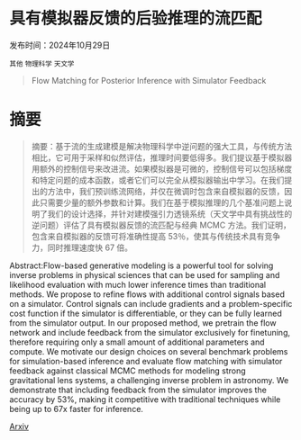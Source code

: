 # 具有模拟器反馈的后验推理的流匹配

发布时间：2024年10月29日

`其他` `物理科学` `天文学`

> Flow Matching for Posterior Inference with Simulator Feedback

# 摘要

> 摘要：基于流的生成建模是解决物理科学中逆问题的强大工具，与传统方法相比，它可用于采样和似然评估，推理时间要低得多。我们提议基于模拟器用额外的控制信号来改进流。如果模拟器是可微的，控制信号可以包括梯度和特定问题的成本函数，或者它们可以完全从模拟器输出中学习。在我们提出的方法中，我们预训练流网络，并仅在微调时包含来自模拟器的反馈，因此只需要少量的额外参数和计算。我们在基于模拟推理的几个基准问题上说明了我们的设计选择，并针对建模强引力透镜系统（天文学中具有挑战性的逆问题）评估了具有模拟器反馈的流匹配与经典 MCMC 方法。我们证明，包含来自模拟器的反馈可将准确性提高 53％，使其与传统技术具有竞争力，同时推理速度快 67 倍。

> 
Abstract:Flow-based generative modeling is a powerful tool for solving inverse problems in physical sciences that can be used for sampling and likelihood evaluation with much lower inference times than traditional methods. We propose to refine flows with additional control signals based on a simulator. Control signals can include gradients and a problem-specific cost function if the simulator is differentiable, or they can be fully learned from the simulator output. In our proposed method, we pretrain the flow network and include feedback from the simulator exclusively for finetuning, therefore requiring only a small amount of additional parameters and compute. We motivate our design choices on several benchmark problems for simulation-based inference and evaluate flow matching with simulator feedback against classical MCMC methods for modeling strong gravitational lens systems, a challenging inverse problem in astronomy. We demonstrate that including feedback from the simulator improves the accuracy by $53\%$, making it competitive with traditional techniques while being up to $67$x faster for inference.
    

[Arxiv](https://arxiv.org/pdf/2410.22573)